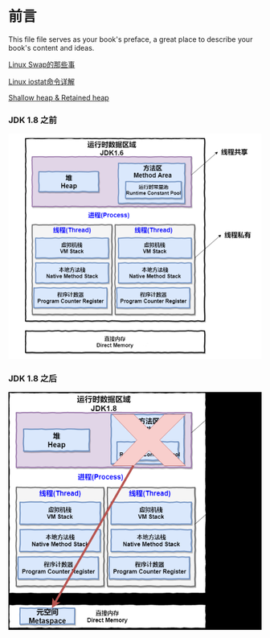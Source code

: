 # 前言

This file file serves as your book's preface, a great place to describe your book's content and ideas.

[Linux Swap的那些事](#)

[Linux iostat命令详解](https://www.jellythink.com/archives/438)

[Shallow heap & Retained heap](https://bjyzxxds.iteye.com/blog/1532937)

### **JDK 1.8 之前**

![](/assets/~_KCPWOVO@Z%3X9PIZ{SMS1.png)

### **JDK 1.8 之后**

![](/assets/7OU{9Z72]ETHJCX3{%29L%P{T.png)

